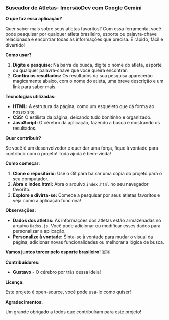 ### **Buscador de Atletas- ImersãoDev com Google Gemini** 

**O que faz essa aplicação?**

Quer saber mais sobre seus atletas favoritos? Com essa ferramenta, você pode pesquisar por qualquer atleta brasileiro, esporte ou palavra-chave relacionada e encontrar todas as informações que precisa. É rápido, fácil e divertido!

**Como usar?**

1. **Digite e pesquise:** Na barra de busca, digite o nome do atleta, esporte ou qualquer palavra-chave que você queira encontrar.
2. **Confira os resultados:** Os resultados da sua pesquisa aparecerão magicamente abaixo, com o nome do atleta, uma breve descrição e um link para saber mais.

**Tecnologias utilizadas:**

* **HTML:** A estrutura da página, como um esqueleto que dá forma ao nosso site.
* **CSS:** O estilista da página, deixando tudo bonitinho e organizado.
* **JavaScript:** O cérebro da aplicação, fazendo a busca e mostrando os resultados.

**Quer contribuir?**

Se você é um desenvolvedor e quer dar uma força, fique à vontade para contribuir com o projeto! Toda ajuda é bem-vinda!

**Como começar:**

1. **Clone o repositório:** Use o Git para baixar uma cópia do projeto para o seu computador.
2. **Abra o index.html:** Abra o arquivo `index.html` no seu navegador favorito.
3. **Explore e divirta-se:** Comece a pesquisar por seus atletas favoritos e veja como a aplicação funciona!

**Observações:**

* **Dados dos atletas:** As informações dos atletas estão armazenadas no arquivo `Dados.js`. Você pode adicionar ou modificar esses dados para personalizar a aplicação.
* **Personalize à vontade:** Sinta-se à vontade para mudar o visual da página, adicionar novas funcionalidades ou melhorar a lógica de busca.

**Vamos juntos torcer pelo esporte brasileiro!** 🇧🇷

**Contribuidores:**

* **Gustavo** - O cérebro por trás dessa ideia!

**Licença:**

Este projeto é open-source, você pode usá-lo como quiser!

**Agradecimentos:**

Um grande obrigado a todos que contribuíram para este projeto!

